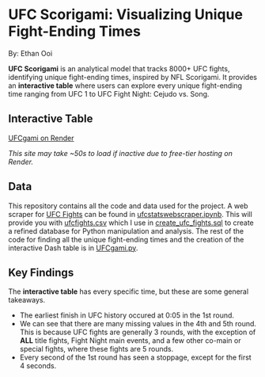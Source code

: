 # UFC Scorigami: Visualizing Unique Fight-Ending Times
By: Ethan Ooi

**UFC Scorigami** is an analytical model that tracks 8000+ UFC fights, identifying unique fight-ending times, inspired by NFL Scorigami. It provides an **interactive table** where users can explore every unique fight-ending time ranging from UFC 1 to UFC Fight Night: Cejudo vs. Song.

## Interactive Table
[UFCgami on Render](https://ufcgami-1.onrender.com/)

*This site may take ~50s to load if inactive due to free-tier hosting on Render.*

## Data
This repository contains all the code and data used for the project. A web scraper for [UFC Fights](http://ufcstats.com/statistics/events/completed) can be found in [ufcstatswebscraper.ipynb](ufcstatswebscraper.ipynb). This will provide you with [ufcfights.csv](ufcfights.csv) which I use in [create_ufc_fights.sql](create_ufc_fights.sql) to create a refined database for Python manipulation and analysis. The rest of the code for finding all the unique fight-ending times and the creation of the interactive Dash table is in [UFCgami.py](UFCgami.py).

## Key Findings
The **interactive table** has every specific time, but these are some general takeaways. 

- The earliest finish in UFC history occured at 0:05 in the 1st round.
- We can see that there are many missing values in the 4th and 5th round. This is because UFC fights are generally 3 rounds, with the exception of **ALL** title fights, Fight Night main events, and a few other co-main or special fights, where these fights are 5 rounds.
- Every second of the 1st round has seen a stoppage, except for the first 4 seconds.